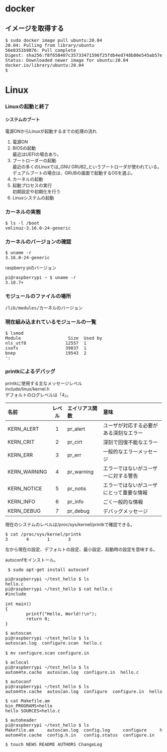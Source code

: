 # docker
## イメージを取得する
<pre>
$ sudo docker image pull ubuntu:20.04
20.04: Pulling from library/ubuntu
56e0351b9876: Pull complete
Digest: sha256:f8f658407c35733471596f25fdb4ed748b80e545ab57e84efbdb1dbbb01bd70e
Status: Downloaded newer image for ubuntu:20.04
docker.io/library/ubuntu:20.04
$
</pre>
# Linux

### Linuxの起動と終了

#### システムのブート
電源ONからLinuxが起動するまでの処理の流れ  

1. 電源ON  
1. BIOSの起動  
最近はUEFIの場合あり。
1. ブートローダーの起動  
最近の多くのLinuxでは_GNU GRUB2_というブートローダが使われている。  
デュアルブートの場合は、GRUBの画面で起動するOSを選ぶ。
1. カーネルの起動  
1. 起動プロセスの実行  
初期設定や初期化を行う
1. Linuxシステムの起動  

### カーネルの実態
<pre>
$ ls -l /boot  
vmlinuz-3.16.0-24-generic
</pre>
### カーネルのバージョンの確認
<pre>
$ uname -r
3.16.0-24-generic
</pre>

raspberry piのバージョン
<pre>
pi@raspberrypi ~ $ uname -r
3.18.7+
</pre>
### モジュールのファイルの場所
<pre>
/lib/modules/カーネルのバージョン  
</pre>

### 現在組み込まれているモジュールの一覧
<pre>
$ lsmod
Module                  Size  Used by
nls_utf8               12557  1 
isofs                  39837  1 
bnep                   19543  2 
':
</pre>

### printkによるデバッグ
printkに使用する主なメッセージレベル  
include/linux/kernel.h  
デフォルトのログレベルは「4」。

|名前|レベル|エイリアス関数|意味|
|:---|:---:|:---|:---|
|KERN_ALERT|1|pr_alert|ユーザが対応する必要がある深刻なエラー|
|KERN_CRIT|2|pr_cirt|深刻で回復不能なエラー|
|KERN_ERR|3|pr_err|一般的なエラーメッセージ|
|KERN_WARNING|4|pr_warning|エラーではないがユーザーに対する警告|
|KERN_NOTICE|5|pr_notis|エラーではないがユーザにとって重要な情報|
|KERN_INFO|6|pr_info|ごく一般的な情報|
|KERN_DEBUG|7|pr_debug|デバッグメッセージ|

現在のシステムのレベルは/proc/sys/kernel/printkで確認できる。
<pre>
$ cat /proc/sys/kernel/printk
3       4       1       3
</pre>
左から現在の設定、デフォルトの設定、最小設定、起動時の設定を意味する。

autoconfをインストール。
<pre>
 $ sudo apt-get install autoconf
</pre>
 
<pre>
pi@raspberrypi ~/test_hello $ ls
hello.c
pi@raspberrypi ~/test_hello $ cat hello.c
#include <stdio.h>

int main()
{
        printf("Hello, World!!\n");
        return 0;
}
</pre>

<pre>
$ autoscan
pi@raspberrypi ~/test_hello $ ls
autoscan.log  configure.scan  hello.c

$ mv configure.scan configure.in
</pre>

<pre>
$ aclocal
pi@raspberrypi ~/test_hello $ ls
autom4te.cache  autoscan.log  configure.in  hello.c
</pre>

<pre>
$ autoconf
pi@raspberrypi ~/test_hello $ ls
autom4te.cache  autoscan.log  configure  configure.in  hello.c
</pre>

<pre>
$ cat Makefile.am
bin_PROGRAMS=hello
hello_SOURCES=hello.c
</pre>

<pre>
$ autoheader
pi@raspberrypi ~/test_hello $ ls
Makefile.am     autoscan.log  config.log     configure     hello.c
autom4te.cache  config.h.in   config.status  configure.in
</pre>

<pre>
$ touch NEWS README AUTHORS ChangeLog
</pre>
